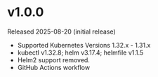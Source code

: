 # v1.0.0

Released 2025-08-20 (initial release)

- Supported Kubernetes Versions 1.32.x - 1.31.x
- kubectl v1.32.8; helm v3.17.4; helmfile v1.1.5 
- Helm2 support removed.
- GitHub Actions workflow